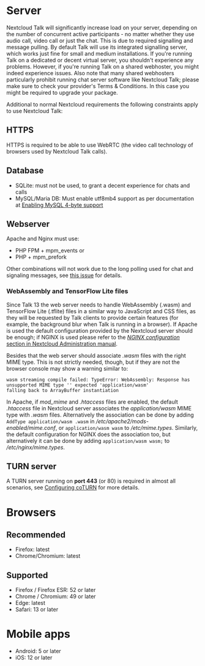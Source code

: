 # Server

Nextcloud Talk will significantly increase load on your server, depending on the number of concurrent active participants - no matter whether they use audio call, video call or just the chat. This is due to required signalling and message pulling. By default Talk will use its integrated signalling server, which works just fine for small and medium installations. If you're running Talk on a dedicated or decent virtual server, you shouldn't experience any problems. However, if you're running Talk on a shared webhoster, you might indeed experience issues. Also note that many shared webhosters particularly prohibit running chat server software like Nextcloud Talk; please make sure to check your provider's Terms & Conditions. In this case you might be required to upgrade your package.

Additional to normal Nextcloud requirements the following constraints apply to use Nextcloud Talk:

## HTTPS
 
HTTPS is required to be able to use WebRTC (the video call technology of browsers used by Nextcloud Talk calls).

## Database

* SQLite: must not be used, to grant a decent experience for chats and calls
* MySQL/Maria DB: Must enable utf8mb4 support as per documentation at [Enabling MySQL 4-byte support](https://docs.nextcloud.com/server/latest/admin_manual/configuration_database/mysql_4byte_support.html)

## Webserver

Apache and Nginx must use:

* PHP FPM + mpm_events or
* PHP + mpm_prefork

Other combinations will not work due to the long polling used for chat and signaling messages, see [this issue](https://github.com/nextcloud/spreed/issues/2211#issuecomment-610198026) for details.

### WebAssembly and TensorFlow Lite files

Since Talk 13 the web server needs to handle WebAssembly (.wasm) and TensorFlow Lite (.tflite) files in a similar way to JavaScript and CSS files, as they will be requested by Talk clients to provide certain features (for example, the background blur when Talk is running in a browser). If Apache is used the default configuration provided by the Nextcloud server should be enough; if NGINX is used please refer to the [_NGINX configuration_ section in Nextcloud Administration manual](https://docs.nextcloud.com/server/stable/admin_manual/installation/nginx.html).

Besides that the web server should associate _.wasm_ files with the right MIME type. This is not strictly needed, though, but if they are not the browser console may show a warning similar to:
```
wasm streaming compile failed: TypeError: WebAssembly: Response has unsupported MIME type '' expected 'application/wasm'
falling back to ArrayBuffer instantiation
```

In Apache, if _mod_mime_ and _.htaccess_ files are enabled, the default _.htaccess_ file in Nextcloud server associates the _application/wasm_ MIME type with _.wasm_ files. Alternatively the association can be done by adding `AddType application/wasm .wasm` in _/etc/apache2/mods-enabled/mime.conf_, or `application/wasm wasm` to _/etc/mime.types_. Similarly, the default configuration for NGINX does the association too, but alternatively it can be done by adding `application/wasm wasm;` to _/etc/nginx/mime.types_.

## TURN server

A TURN server running on **port 443** (or 80) is required in almost all scenarios, see  [Configuring coTURN](TURN.md) for more details.

# Browsers

## Recommended

* Firefox: latest
* Chrome/Chromium: latest

## Supported

* Firefox / Firefox ESR: 52 or later
* Chrome / Chromium: 49 or later
* Edge: latest
* Safari: 13 or later

# Mobile apps

* Android: 5 or later
* iOS: 12 or later
